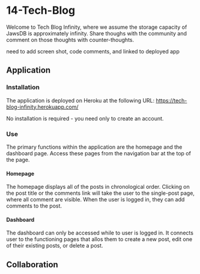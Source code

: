 # 14-Tech-Blog

Welcome to Tech Blog Infinity, where we assume the storage capacity of JawsDB is approximately infinity. Share thoughs with the community and comment on those thoughts with counter-thoughts. 

need to add screen shot, code comments, and linked to deployed app

## Application

### Installation

The application is deployed on Heroku at the following URL: https://tech-blog-infinity.herokuapp.com/

No installation is required - you need only to create an account.

### Use

The primary functions within the application are the homepage and the dashboard page. Access these pages from the navigation bar at the top of the page.

#### Homepage

The homepage displays all of the posts in chronological order. Clicking on the post title or the comments link will take the user to the single-post page, where all comment are visible. When the user is logged in, they can add comments to the post.

#### Dashboard

The dashboard can only be accessed while to user is logged in. It connects user to the functioning pages that allos them to create a new post, edit one of their existing posts, or delete a post.

## Collaboration


